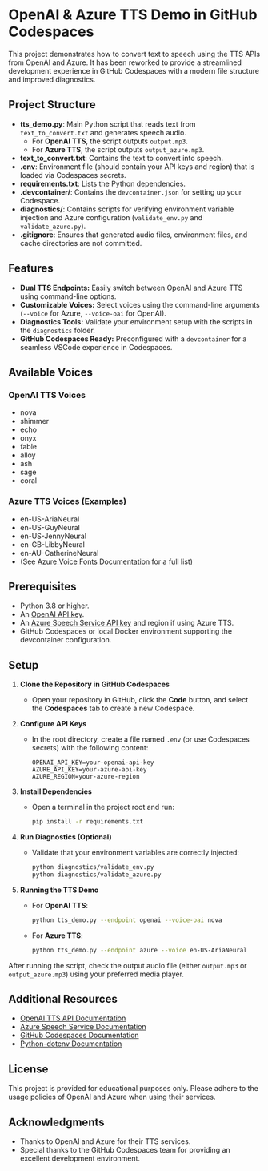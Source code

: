 # OpenAI & Azure TTS Demo in GitHub Codespaces

This project demonstrates how to convert text to speech using the TTS APIs from OpenAI and Azure. It has been reworked to provide a streamlined development experience in GitHub Codespaces with a modern file structure and improved diagnostics.

## Project Structure

- **tts_demo.py**: Main Python script that reads text from `text_to_convert.txt` and generates speech audio.
  - For **OpenAI TTS**, the script outputs `output.mp3`.
  - For **Azure TTS**, the script outputs `output_azure.mp3`.
- **text_to_convert.txt**: Contains the text to convert into speech.
- **.env**: Environment file (should contain your API keys and region) that is loaded via Codespaces secrets.
- **requirements.txt**: Lists the Python dependencies.
- **.devcontainer/**: Contains the `devcontainer.json` for setting up your Codespace.
- **diagnostics/**: Contains scripts for verifying environment variable injection and Azure configuration (`validate_env.py` and `validate_azure.py`).
- **.gitignore**: Ensures that generated audio files, environment files, and cache directories are not committed.

## Features

- **Dual TTS Endpoints:** Easily switch between OpenAI and Azure TTS using command-line options.
- **Customizable Voices:** Select voices using the command-line arguments (`--voice` for Azure, `--voice-oai` for OpenAI).
- **Diagnostics Tools:** Validate your environment setup with the scripts in the `diagnostics` folder.
- **GitHub Codespaces Ready:** Preconfigured with a `devcontainer` for a seamless VSCode experience in Codespaces.

## Available Voices

### OpenAI TTS Voices
- nova
- shimmer
- echo
- onyx
- fable
- alloy
- ash
- sage
- coral

### Azure TTS Voices (Examples)
- en-US-AriaNeural
- en-US-GuyNeural
- en-US-JennyNeural
- en-GB-LibbyNeural
- en-AU-CatherineNeural
- (See [Azure Voice Fonts Documentation](https://learn.microsoft.com/en-us/azure/cognitive-services/speech-service/voice-fonts) for a full list)

## Prerequisites

- Python 3.8 or higher.
- An [OpenAI API key](https://platform.openai.com/account/api-keys).
- An [Azure Speech Service API key](https://portal.azure.com) and region if using Azure TTS.
- GitHub Codespaces or local Docker environment supporting the devcontainer configuration.

## Setup

1. **Clone the Repository in GitHub Codespaces**
   - Open your repository in GitHub, click the **Code** button, and select the **Codespaces** tab to create a new Codespace.

2. **Configure API Keys**
   - In the root directory, create a file named `.env` (or use Codespaces secrets) with the following content:
     ```env
     OPENAI_API_KEY=your-openai-api-key
     AZURE_API_KEY=your-azure-api-key
     AZURE_REGION=your-azure-region
     ```

3. **Install Dependencies**
   - Open a terminal in the project root and run:
     ```bash
     pip install -r requirements.txt
     ```

4. **Run Diagnostics (Optional)**
   - Validate that your environment variables are correctly injected:
     ```bash
     python diagnostics/validate_env.py
     python diagnostics/validate_azure.py
     ```

5. **Running the TTS Demo**
   - For **OpenAI TTS**:
     ```bash
     python tts_demo.py --endpoint openai --voice-oai nova
     ```
   - For **Azure TTS**:
     ```bash
     python tts_demo.py --endpoint azure --voice en-US-AriaNeural
     ```

After running the script, check the output audio file (either `output.mp3` or `output_azure.mp3`) using your preferred media player.

## Additional Resources

- [OpenAI TTS API Documentation](https://platform.openai.com/docs/guides/text-to-speech)
- [Azure Speech Service Documentation](https://learn.microsoft.com/en-us/azure/cognitive-services/speech-service/)
- [GitHub Codespaces Documentation](https://docs.github.com/en/codespaces)
- [Python-dotenv Documentation](https://pypi.org/project/python-dotenv/)

## License

This project is provided for educational purposes only. Please adhere to the usage policies of OpenAI and Azure when using their services.

## Acknowledgments

- Thanks to OpenAI and Azure for their TTS services.
- Special thanks to the GitHub Codespaces team for providing an excellent development environment.
